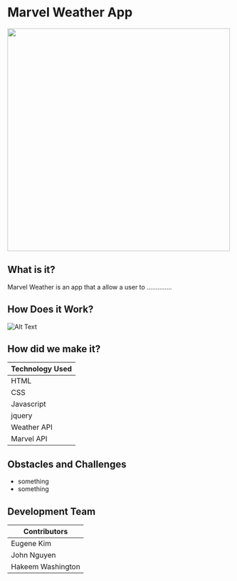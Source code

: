# Marvel Weather App


<img src="logo here" width="500">


## What is it? 
Marvel Weather is an app that a allow a user to ..............

## How Does it Work?
![Alt Text](https://media.giphy.com/media/kHZyTYGuwzNXMeeLkZ/giphy.gif)



## How did we make it?

| Technology Used | 
| ------------- |
| HTML  | 
| CSS| 
| Javascript  | 
| jquery  | 
| Weather API  |
| Marvel API  |

## Obstacles and Challenges 
   * something
   * something
   
## Development Team  

| Contributors  | 
| ------------- |
| Eugene Kim  | 
| John Nguyen | 
| Hakeem Washington  | 
